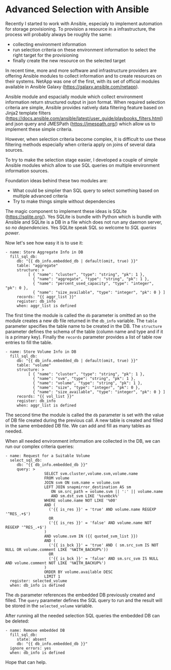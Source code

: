 # Advanced Selection with Ansible

Recently I started to work with Ansible, especialy to implement automation for storage provisioning. To provision a resource in a infrastructure, the process will probably always be roughly the same:

- collecting environment information
- run selection criteria on these environment information to select the right target for the provisioning
- finally create the new resource on the selected target

In recent time, more and more software and infrastructure providers are offering Ansible modules to collect information and to create resources on their systems. NetApp was one of the first, with its set of official modules available in Ansible Galaxy (https://galaxy.ansible.com/netapp).

Ansible module and espacially module which collect environment information return structured output in json format. When required selection criteria are simple, Ansible provides natively data filtering feature based on Jinja2 template filters (https://docs.ansible.com/ansible/latest/user_guide/playbooks_filters.html) and json query and JMESPath (https://jmespath.org/) which allow us to implement these simple criteria.

However, when selection criteria become complex, it is difficult to use these filtering methods especially when criteria apply on joins of several data sources.

To try to make the selection stage easier, I developed a couple of simple Ansible modules which allow to use SQL queries on multiple environment information sources.

Foundation ideas behind these two modules are:

- What could be simplier than SQL query to select something based on multiple advanced criteria
- Try to make things simple without dependencies

The magic component to implement these ideas is SQLite (https://sqlite.org/). Yes SQLite is bundle with Python which is bundle with Ansible and SQLite is a DB in a file which does not run any daemon server, so *no dependencies*. Yes SQLite speak SQL so welcome to *SQL queries power*.

Now let's see how easy it is to use it:

```
- name: Store Aggregate Info in DB
  fill_sql_db:
     db: "{{ db_info.embedded_db | default(omit, true) }}"
     table: "aggregate"
     structure: >
          [ { "name": "cluster", "type": "string", "pk": 1 },
            { "name": "aggregate", "type": "string", "pk": 1 },
            { "name": "percent_used_capacity", "type": "integer", "pk": 0 },
            { "name": "size_available", "type": "integer", "pk": 0 } ]
     records: "{{ aggr_list }}"
     register: db_info
     when: aggr_list is defined
```
	 
The first time the module is called the `db` parameter is omitted an so the module creates a new db file returned in the `db_info` variable. The `table` parameter specifies the table name to be created in the DB. The `structure` parameter defines the schema of the table (column name and type and if it is a primary key). Finally the `records` parameter provides a list of table row entries to fill the table.

```
- name: Store Volume Info in DB
  fill_sql_db:
     db: "{{ db_info.embedded_db | default(omit, true) }}"
     table: "volume"
     structure: >
          [ { "name": "cluster", "type": "string", "pk": 1 },
            { "name": "svm", "type": "string", "pk": 1 },
            { "name": "volume", "type": "string", "pk": 1 },
            { "name": "size", "type": "integer", "pk": 0 },
            { "name": "size_available", "type": "integer", "pk": 0 } ]
     records: "{{ vol_list }}"
     register: db_info
     when: aggr_list is defined
```

The second time the module is called the `db` parameter is set with the value of DB file created during the previous call. A new table is created and filled in the same embedded DB file. We can add and fill as many tables as needed.

When all needed environment information are collected in the DB, we can run our complex criteria queries:

```
- name: Request for a Suitable Volume
  select_sql_db:
     db: "{{ db_info.embedded_db }}"
     query: >
                 SELECT svm.cluster,volume.svm,volume.name
                 FROM volume
                 JOIN svm ON svm.name = volume.svm
                 LEFT JOIN snapmirror_destination AS sm
                    ON sm.src_path = volume.svm || ':' || volume.name
                    AND sm.dst_svm LIKE '%svmbck%'
                 WHERE volume.name NOT LIKE '%00'
                 AND (
                   ('{{ is_res }}' = 'true' AND volume.name REGEXP '^RES_.+$')
                   OR
                   ('{{ is_res }}' = 'false' AND volume.name NOT REGEXP '^RES_.+$')
                 )
                 AND volume.svm IN ({{ quoted_svm_list }})
                 AND (
                   ('{{ is_bck }}' = 'true' AND ( sm.src_svm IS NOT NULL OR volume.comment LIKE '%WITH_BACKUP%'))
                   OR
                   ('{{ is_bck }}' = 'false' AND sm.src_svm IS NULL AND volume.comment NOT LIKE '%WITH_BACKUP%')
                 )
                 ORDER BY volume.available DESC
                 LIMIT 1
  register: selected_volume
  when: db_info is defined
```

The `db` parameter references the embedded DB previously created and filled. The `query` parameter defines the SQL query to run and the result will be stored in the `selected_volume` variable.

After running all the needed selection SQL queries the embedded DB can be deleted:

```
- name: Remove embedded DB
  fill_sql_db:
     state: absent
     db: "{{ db_info.embedded_db }}"
  ignore_errors: yes
  when: db_info is defined
```

Hope that can help.
